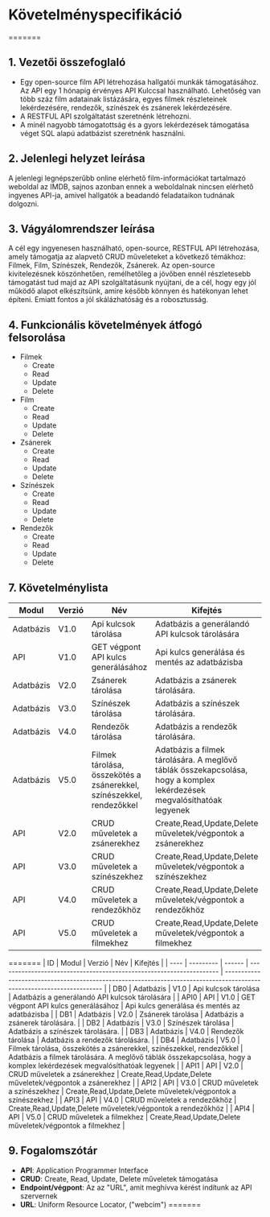 # Követelményspecifikáció

=======
## 1. Vezetői összefoglaló

- Egy open-source film API létrehozása hallgatói munkák támogatásához. Az API egy 1 hónapig érvényes API Kulccsal használható. Lehetőség van több száz film adatainak listázására, egyes filmek részleteinek lekérdezésére, rendezők, színészek és zsánerek lekérdezésére.
- A RESTFUL API szolgáltatást szeretnénk létrehozni.
- A minél nagyobb támogatottság és a gyors lekérdezések támogatása véget SQL alapú adatbázist szeretnénk használni.

## 2. Jelenlegi helyzet leírása

A jelenlegi legnépszerűbb online elérhető film-információkat tartalmazó weboldal az IMDB, sajnos azonban ennek a weboldalnak nincsen elérhető ingyenes API-ja, amivel hallgatók a beadandó feladataikon tudnának dolgozni.

## 3. Vágyálomrendszer leírása

A cél egy ingyenesen használható, open-source, RESTFUL API létrehozása, amely támogatja az alapvető CRUD műveleteket a következő témákhoz: Filmek, Film, Színészek, Rendezők, Zsánerek.
Az open-source kivitelezésnek köszönhetően, remélhetőleg a jövőben ennél részletesebb támogatást tud majd az API szolgáltatásunk nyújtani, de a cél, hogy egy jól működő alapot elkészítsünk, amire később könnyen és hatékonyan lehet építeni. Emiatt fontos a jól skálázhatóság és a robosztusság.

## 4. Funkcionális követelmények átfogó felsorolása

- Filmek
  - Create
  - Read
  - Update
  - Delete
- Film
  - Create
  - Read
  - Update
  - Delete
- Zsánerek
  - Create
  - Read
  - Update
  - Delete
- Színészek
  - Create
  - Read
  - Update
  - Delete
- Rendezők
  - Create
  - Read
  - Update
  - Delete

## 7. Követelménylista

| Modul     | Verzió | Név                                                                  | Kifejtés                                                                                                               |
| --------- | ------ | -------------------------------------------------------------------- | ---------------------------------------------------------------------------------------------------------------------- |
| Adatbázis | V1.0   | Api kulcsok tárolása                                                 | Adatbázis a generálandó API kulcsok tárolására                                                                         |
| API       | V1.0   | GET végpont API kulcs generálásához                                  | Api kulcs generálása és mentés az adatbázisba                                                                          |
| Adatbázis | V2.0   | Zsánerek tárolása                                                    | Adatbázis a zsánerek tárolására.                                                                                       |
| Adatbázis | V3.0   | Színészek tárolása                                                   | Adatbázis a színészek tárolására.                                                                                      |
| Adatbázis | V4.0   | Rendezők tárolása                                                    | Adatbázis a rendezők tárolására.                                                                                       |
| Adatbázis | V5.0   | Filmek tárolása, összekötés a zsánerekkel, színészekkel, rendezőkkel | Adatbázis a filmek tárolására. A meglővő táblák összekapcsolása, hogy a komplex lekérdezések megvalósíthatóak legyenek |
| API       | V2.0   | CRUD műveletek a zsánerekhez                                         | Create,Read,Update,Delete műveletek/végpontok a zsánerekhez                                                            |
| API       | V3.0   | CRUD műveletek a színészekhez                                        | Create,Read,Update,Delete műveletek/végpontok a színészekhez                                                           |
| API       | V4.0   | CRUD műveletek a rendezőkhöz                                         | Create,Read,Update,Delete műveletek/végpontok a rendezőkhöz                                                            |
| API       | V5.0   | CRUD műveletek a filmekhez                                           | Create,Read,Update,Delete műveletek/végpontok a filmekhez                                                              |
=======
| ID   | Modul     | Verzió | Név                                                                  | Kifejtés                                                                                                               |
| ---- | --------- | ------ | -------------------------------------------------------------------- | ---------------------------------------------------------------------------------------------------------------------- |
| DB0  | Adatbázis | V1.0   | Api kulcsok tárolása                                                 | Adatbázis a generálandó API kulcsok tárolására                                                                         |
| API0 | API       | V1.0   | GET végpont API kulcs generálásához                                  | Api kulcs generálása és mentés az adatbázisba                                                                          |
| DB1  | Adatbázis | V2.0   | Zsánerek tárolása                                                    | Adatbázis a zsánerek tárolására.                                                                                       |
| DB2  | Adatbázis | V3.0   | Színészek tárolása                                                   | Adatbázis a színészek tárolására.                                                                                      |
| DB3  | Adatbázis | V4.0   | Rendezők tárolása                                                    | Adatbázis a rendezők tárolására.                                                                                       |
| DB4  | Adatbázis | V5.0   | Filmek tárolása, összekötés a zsánerekkel, színészekkel, rendezőkkel | Adatbázis a filmek tárolására. A meglővő táblák összekapcsolása, hogy a komplex lekérdezések megvalósíthatóak legyenek |
| API1 | API       | V2.0   | CRUD műveletek a zsánerekhez                                         | Create,Read,Update,Delete műveletek/végpontok a zsánerekhez                                                            |
| API2 | API       | V3.0   | CRUD műveletek a színészekhez                                        | Create,Read,Update,Delete műveletek/végpontok a színészekhez                                                           |
| API3 | API       | V4.0   | CRUD műveletek a rendezőkhöz                                         | Create,Read,Update,Delete műveletek/végpontok a rendezőkhöz                                                            |
| API4 | API       | V5.0   | CRUD műveletek a filmekhez                                           | Create,Read,Update,Delete műveletek/végpontok a filmekhez                                                              |

## 9. Fogalomszótár

- **API**: Application Programmer Interface
- **CRUD**: Create, Read, Update, Delete műveletek támogatása
- **Endpoint/végpont**: Az az "URL", amit meghívva kérést indítunk az API szervernek
- **URL**: Uniform Resource Locator, ("webcím")
=======
